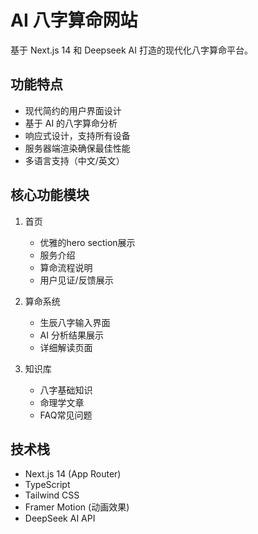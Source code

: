 # AI 八字算命网站

基于 Next.js 14 和 Deepseek AI 打造的现代化八字算命平台。

## 功能特点

- 现代简约的用户界面设计
- 基于 AI 的八字算命分析
- 响应式设计，支持所有设备
- 服务器端渲染确保最佳性能
- 多语言支持（中文/英文）

## 核心功能模块

1. 首页
   - 优雅的hero section展示
   - 服务介绍
   - 算命流程说明
   - 用户见证/反馈展示

2. 算命系统
   - 生辰八字输入界面
   - AI 分析结果展示
   - 详细解读页面

3. 知识库
   - 八字基础知识
   - 命理学文章
   - FAQ常见问题

## 技术栈

- Next.js 14 (App Router)
- TypeScript
- Tailwind CSS
- Framer Motion (动画效果)
- DeepSeek AI API
